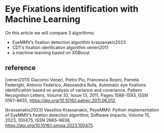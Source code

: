 # Eye Fixations identification with Machine Learning

On this article we will compare 3 algorithms:

* EyeMMV’s fixation detection algorithm krassanakis2023
* CDT’s fixation idenfication algorithm veneri2011
* a machine learning based on XGBoost

## reference
[veneri2011] Giacomo Veneri, Pietro Piu, Francesca Rosini, Pamela Federighi, Antonio Federico, Alessandra Rufa, Automatic eye fixations identification based on analysis of variance and covariance, Pattern Recognition Letters, Volume 32, Issue 13, 2011, Pages 1588–1593, ISSN 0167–8655, https://doi.org/10.1016/j.patrec.2011.06.012.

[krassanakis2023] Vassilios Krassanakis, PeyeMMV: Python implementation of EyeMMV’s fixation detection algorithm, Software Impacts, Volume 15, 2023, 100475,
ISSN 2665–9638, https://doi.org/10.1016/j.simpa.2023.100475.